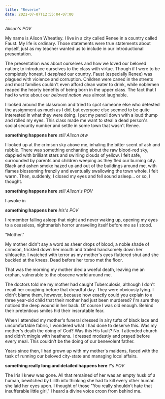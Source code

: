 ```yaml
---
title: "Reverie"
date: 2021-07-07T12:55:04-07:00
---
```


*Alison's POV*

My name is Alison Wheatley. I live in a city called Renee in a country called Faust. My life is ordinary.
Those statements were true statements about myself, just as my teacher wanted us to include in our introductional presentation.

The presentation was about ourselves and how we loved our beloved nation; to introduce ourselves to the class with virtue.
Though if I were to be completely honest, I *despised* our country. Faust (especially Renee) was plagued with violence and corruption. Children were caned in the streets and most families couldn't even afford clean water to drink, while noblemen reaped the hearty benefits of being born in the upper class. The fact that I had to write about our *beloved nation* was almost laughable.

I looked around the classroom and tried to spot someone else who detested the assignment as much as I did, but everyone else seemed to be quite interested in what they were doing. I put my pencil down with a loud thump and rolled my eyes. This class made me want to steal a dead person's social security number and settle in some town that wasn't Renee.

**something happens here**
*still Alison btw*

I looked up at the crimson sky above me, inhaling the bitter scent of ash and rubble. There was something enchanting about the raw blood-red sky, dappled with brilliant stars and swirling clouds of yellow. I felt safe, surrounded by parents and children weeping as they fled our burning city. Black and ashen smoke hazed up and out of the buildings around me, with flames blossoming frenzily and eventually swallowing the town whole. I felt warm. Then, suddenly, I closed my eyes and fell sound asleep... or so, I thought.

**something happens here**
*still Alison's POV*

I awoke in 

**something happens here**
*Iris's POV*

I remember falling asleep that night and never waking up, opening my eyes to a ceaseless, nightmarish horror unraveling itself before me as I stood.

"Mother."

My mother didn't say a word as sheer drops of blood, a noble shade of crimson, trickled down her mouth and trailed handsomely down her sihlouette. I watched with terror as my mother's eyes fluttered shut and she buckled at the knees. Dead before her torso met the floor.

That was the morning my mother died a woeful death, leaving me an orphan, vulnerable to the obscene world around me.

The doctors told me my mother had caught Tuberculosis, although I don't recall her coughing before that dreadful day.
They were obviously lying. I didn't blame them, however, because how exactly could you explain to a three year-old child that their mother had just been murdered? I'm sure they noticed the deep wound in her back. Of course I was old enough.
Behind their pretentious smiles hid their inscrutable fear.

When I attended my mother's funeral dressed in airy tufts of black lace and uncomfortable fabric, I wondered what I had done to deserve this. Was my mother's death the doing of God? Was this His fault?
No. I attended church and didn't mingle with heathens. I dressed modestly and prayed before every meal. This couldn't be the doing of our benevolent father.

Years since then, I had grown up with my mother's maidens, faced with the task of running our beloved city-state and managing local affairs.

**something really long and detailed happens here**
*?'s POV*

The Iris I knew was gone. All that remained of her was an empty husk of a human, bewitched by Lilith into thinking she had to kill every other human she laid her eyes upon. I thought of those
"You really shouldn't hate that insufferable little girl," I heard a divine voice croon from behind me. 
